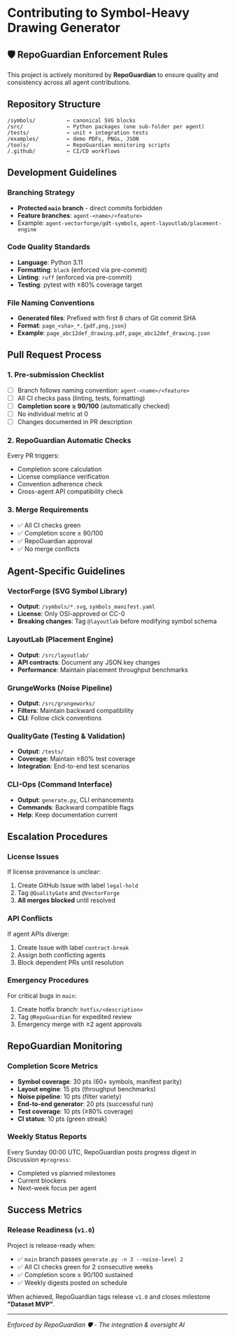 # Contributing to Symbol-Heavy Drawing Generator

## 🛡️ RepoGuardian Enforcement Rules

This project is actively monitored by **RepoGuardian** to ensure quality and consistency across all agent contributions.

## Repository Structure

```
/symbols/          ← canonical SVG blocks
/src/              ← Python packages (one sub-folder per agent)
/tests/            ← unit + integration tests
/examples/         ← demo PDFs, PNGs, JSON
/tools/            ← RepoGuardian monitoring scripts
/.github/          ← CI/CD workflows
```

## Development Guidelines

### Branching Strategy
- **Protected `main` branch** - direct commits forbidden
- **Feature branches**: `agent-<name>/<feature>`
- Example: `agent-vectorforge/gdt-symbols`, `agent-layoutlab/placement-engine`

### Code Quality Standards
- **Language**: Python 3.11
- **Formatting**: `black` (enforced via pre-commit)
- **Linting**: `ruff` (enforced via pre-commit)
- **Testing**: pytest with ≥80% coverage target

### File Naming Conventions
- **Generated files**: Prefixed with first 8 chars of Git commit SHA
- **Format**: `page_<sha>_*.{pdf,png,json}`
- **Example**: `page_abc12def_drawing.pdf`, `page_abc12def_drawing.json`

## Pull Request Process

### 1. Pre-submission Checklist
- [ ] Branch follows naming convention: `agent-<name>/<feature>`
- [ ] All CI checks pass (linting, tests, formatting)
- [ ] **Completion score ≥ 90/100** (automatically checked)
- [ ] No individual metric at 0
- [ ] Changes documented in PR description

### 2. RepoGuardian Automatic Checks
Every PR triggers:
- Completion score calculation
- License compliance verification
- Convention adherence check
- Cross-agent API compatibility check

### 3. Merge Requirements
- ✅ All CI checks green
- ✅ Completion score ≥ 90/100
- ✅ RepoGuardian approval
- ✅ No merge conflicts

## Agent-Specific Guidelines

### VectorForge (SVG Symbol Library)
- **Output**: `/symbols/*.svg`, `symbols_manifest.yaml`
- **License**: Only OSI-approved or CC-0
- **Breaking changes**: Tag `@layoutlab` before modifying symbol schema

### LayoutLab (Placement Engine)
- **Output**: `/src/layoutlab/`
- **API contracts**: Document any JSON key changes
- **Performance**: Maintain placement throughput benchmarks

### GrungeWorks (Noise Pipeline)
- **Output**: `/src/grungeworks/`
- **Filters**: Maintain backward compatibility
- **CLI**: Follow click conventions

### QualityGate (Testing & Validation)
- **Output**: `/tests/`
- **Coverage**: Maintain ≥80% test coverage
- **Integration**: End-to-end test scenarios

### CLI-Ops (Command Interface)
- **Output**: `generate.py`, CLI enhancements
- **Commands**: Backward compatible flags
- **Help**: Keep documentation current

## Escalation Procedures

### License Issues
If license provenance is unclear:
1. Create GitHub Issue with label `legal-hold`
2. Tag `@QualityGate` and `@VectorForge`
3. **All merges blocked** until resolved

### API Conflicts
If agent APIs diverge:
1. Create Issue with label `contract-break`
2. Assign both conflicting agents
3. Block dependent PRs until resolution

### Emergency Procedures
For critical bugs in `main`:
1. Create hotfix branch: `hotfix/<description>`
2. Tag `@RepoGuardian` for expedited review
3. Emergency merge with ≥2 agent approvals

## RepoGuardian Monitoring

### Completion Score Metrics
- **Symbol coverage**: 30 pts (60+ symbols, manifest parity)
- **Layout engine**: 15 pts (throughput benchmarks)
- **Noise pipeline**: 10 pts (filter variety)
- **End-to-end generator**: 20 pts (successful run)
- **Test coverage**: 10 pts (≥80% coverage)
- **CI status**: 10 pts (green streak)

### Weekly Status Reports
Every Sunday 00:00 UTC, RepoGuardian posts progress digest in Discussion `#progress`:
- Completed vs planned milestones
- Current blockers
- Next-week focus per agent

## Success Metrics

### Release Readiness (`v1.0`)
Project is release-ready when:
- ✅ `main` branch passes `generate.py -n 3 --noise-level 2`
- ✅ All CI checks green for 2 consecutive weeks
- ✅ Completion score ≥ 90/100 sustained
- ✅ Weekly digests posted on schedule

When achieved, RepoGuardian tags release `v1.0` and closes milestone **"Dataset MVP"**.

---

*Enforced by RepoGuardian 🛡️ - The integration & oversight AI*